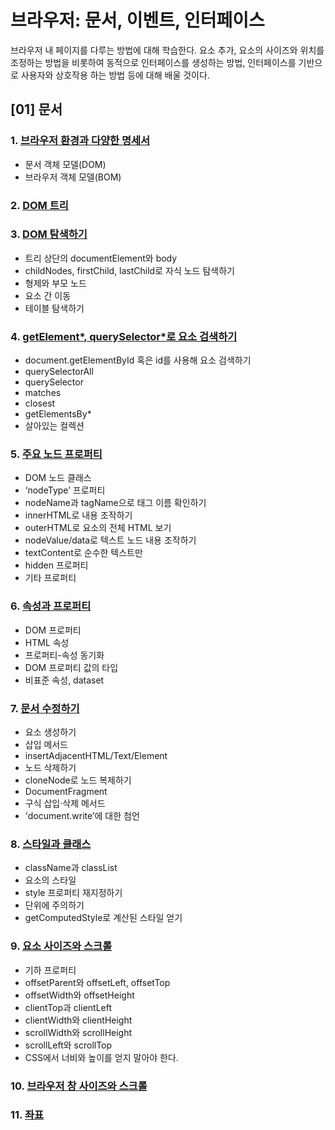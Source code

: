 # 브라우저: 문서, 이벤트, 인터페이스
브라우저 내 페이지를 다루는 방법에 대해 학습한다. 요소 추가, 요소의 사이즈와 위치를 조정하는 방법을 비롯하여 동적으로 인터페이스를 생성하는 방법, 인터페이스를 기반으로 사용자와 상호작용 하는 방법 등에 대해 배울 것이다.
## [01] 문서
### 1. [브라우저 환경과 다양한 명세서](https://github.com/autroshot/studyroom/blob/main/01-javascript/02-%EB%B8%8C%EB%9D%BC%EC%9A%B0%EC%A0%80:%20%EB%AC%B8%EC%84%9C%2C%20%EC%9D%B4%EB%B2%A4%ED%8A%B8%2C%20%EC%9D%B8%ED%84%B0%ED%8E%98%EC%9D%B4%EC%8A%A4/01-%EB%AC%B8%EC%84%9C/01-%EB%B8%8C%EB%9D%BC%EC%9A%B0%EC%A0%80%20%ED%99%98%EA%B2%BD%EA%B3%BC%20%EB%8B%A4%EC%96%91%ED%95%9C%20%EB%AA%85%EC%84%B8%EC%84%9C.md#%EB%B8%8C%EB%9D%BC%EC%9A%B0%EC%A0%80-%ED%99%98%EA%B2%BD%EA%B3%BC-%EB%8B%A4%EC%96%91%ED%95%9C-%EB%AA%85%EC%84%B8%EC%84%9C)
- 문서 객체 모델(DOM)
- 브라우저 객체 모델(BOM)
### 2. [DOM 트리](https://github.com/autroshot/studyroom/blob/main/01-javascript/02-%EB%B8%8C%EB%9D%BC%EC%9A%B0%EC%A0%80:%20%EB%AC%B8%EC%84%9C%2C%20%EC%9D%B4%EB%B2%A4%ED%8A%B8%2C%20%EC%9D%B8%ED%84%B0%ED%8E%98%EC%9D%B4%EC%8A%A4/01-%EB%AC%B8%EC%84%9C/02-DOM%20%ED%8A%B8%EB%A6%AC.md#dom-%ED%8A%B8%EB%A6%AC)
### 3. [DOM 탐색하기](https://github.com/autroshot/studyroom/blob/main/01-javascript/02-%EB%B8%8C%EB%9D%BC%EC%9A%B0%EC%A0%80:%20%EB%AC%B8%EC%84%9C%2C%20%EC%9D%B4%EB%B2%A4%ED%8A%B8%2C%20%EC%9D%B8%ED%84%B0%ED%8E%98%EC%9D%B4%EC%8A%A4/01-%EB%AC%B8%EC%84%9C/03-DOM%20%ED%83%90%EC%83%89%ED%95%98%EA%B8%B0.md#dom-%ED%83%90%EC%83%89%ED%95%98%EA%B8%B0)
- 트리 상단의 documentElement와 body
- childNodes, firstChild, lastChild로 자식 노드 탐색하기
- 형제와 부모 노드
- 요소 간 이동
- 테이블 탐색하기
### 4. [getElement\*, querySelector\*로 요소 검색하기](https://github.com/autroshot/studyroom/blob/main/01-javascript/02-%EB%B8%8C%EB%9D%BC%EC%9A%B0%EC%A0%80:%20%EB%AC%B8%EC%84%9C%2C%20%EC%9D%B4%EB%B2%A4%ED%8A%B8%2C%20%EC%9D%B8%ED%84%B0%ED%8E%98%EC%9D%B4%EC%8A%A4/01-%EB%AC%B8%EC%84%9C/04-getElement*%2C%20querySelector*%EB%A1%9C%20%EC%9A%94%EC%86%8C%20%EA%B2%80%EC%83%89%ED%95%98%EA%B8%B0.md#getelement-queryselector%EB%A1%9C-%EC%9A%94%EC%86%8C-%EA%B2%80%EC%83%89%ED%95%98%EA%B8%B0)
- document.getElementById 혹은 id를 사용해 요소 검색하기
- querySelectorAll
- querySelector
- matches
- closest
- getElementsBy*
- 살아있는 컬렉션
### 5. [주요 노드 프로퍼티](https://github.com/autroshot/studyroom/blob/main/01-javascript/02-%EB%B8%8C%EB%9D%BC%EC%9A%B0%EC%A0%80:%20%EB%AC%B8%EC%84%9C%2C%20%EC%9D%B4%EB%B2%A4%ED%8A%B8%2C%20%EC%9D%B8%ED%84%B0%ED%8E%98%EC%9D%B4%EC%8A%A4/01-%EB%AC%B8%EC%84%9C/05-%EC%A3%BC%EC%9A%94%20%EB%85%B8%EB%93%9C%20%ED%94%84%EB%A1%9C%ED%8D%BC%ED%8B%B0.md#%EC%A3%BC%EC%9A%94-%EB%85%B8%EB%93%9C-%ED%94%84%EB%A1%9C%ED%8D%BC%ED%8B%B0)
- DOM 노드 클래스
- ‘nodeType’ 프로퍼티
- nodeName과 tagName으로 태그 이름 확인하기
- innerHTML로 내용 조작하기
- outerHTML로 요소의 전체 HTML 보기
- nodeValue/data로 텍스트 노드 내용 조작하기
- textContent로 순수한 텍스트만
- hidden 프로퍼티
- 기타 프로퍼티
### 6. [속성과 프로퍼티](https://github.com/autroshot/studyroom/blob/main/01-javascript/02-%EB%B8%8C%EB%9D%BC%EC%9A%B0%EC%A0%80:%20%EB%AC%B8%EC%84%9C%2C%20%EC%9D%B4%EB%B2%A4%ED%8A%B8%2C%20%EC%9D%B8%ED%84%B0%ED%8E%98%EC%9D%B4%EC%8A%A4/01-%EB%AC%B8%EC%84%9C/06-%EC%86%8D%EC%84%B1%EA%B3%BC%20%ED%94%84%EB%A1%9C%ED%8D%BC%ED%8B%B0.md#%EC%86%8D%EC%84%B1%EA%B3%BC-%ED%94%84%EB%A1%9C%ED%8D%BC%ED%8B%B0)
- DOM 프로퍼티
- HTML 속성
- 프로퍼티-속성 동기화
- DOM 프로퍼티 값의 타입
- 비표준 속성, dataset
### 7. [문서 수정하기](https://github.com/autroshot/studyroom/blob/main/01-javascript/02-%EB%B8%8C%EB%9D%BC%EC%9A%B0%EC%A0%80:%20%EB%AC%B8%EC%84%9C%2C%20%EC%9D%B4%EB%B2%A4%ED%8A%B8%2C%20%EC%9D%B8%ED%84%B0%ED%8E%98%EC%9D%B4%EC%8A%A4/01-%EB%AC%B8%EC%84%9C/07-%EB%AC%B8%EC%84%9C%20%EC%88%98%EC%A0%95%ED%95%98%EA%B8%B0.md#%EB%AC%B8%EC%84%9C-%EC%88%98%EC%A0%95%ED%95%98%EA%B8%B0)
- 요소 생성하기
- 삽입 메서드
- insertAdjacentHTML/Text/Element
- 노드 삭제하기
- cloneNode로 노드 복제하기
- DocumentFragment
- 구식 삽입·삭제 메서드
- 'document.write’에 대한 첨언
### 8. [스타일과 클래스](https://github.com/autroshot/studyroom/blob/main/01-javascript/02-%EB%B8%8C%EB%9D%BC%EC%9A%B0%EC%A0%80:%20%EB%AC%B8%EC%84%9C%2C%20%EC%9D%B4%EB%B2%A4%ED%8A%B8%2C%20%EC%9D%B8%ED%84%B0%ED%8E%98%EC%9D%B4%EC%8A%A4/01-%EB%AC%B8%EC%84%9C/08-%EC%8A%A4%ED%83%80%EC%9D%BC%EA%B3%BC%20%ED%81%B4%EB%9E%98%EC%8A%A4.md#%EC%8A%A4%ED%83%80%EC%9D%BC%EA%B3%BC-%ED%81%B4%EB%9E%98%EC%8A%A4)
- className과 classList
- 요소의 스타일
- style 프로퍼티 재지정하기
- 단위에 주의하기
- getComputedStyle로 계산된 스타일 얻기
### 9. [요소 사이즈와 스크롤](https://github.com/autroshot/studyroom/blob/main/01-javascript/02-%EB%B8%8C%EB%9D%BC%EC%9A%B0%EC%A0%80:%20%EB%AC%B8%EC%84%9C,%20%EC%9D%B4%EB%B2%A4%ED%8A%B8,%20%EC%9D%B8%ED%84%B0%ED%8E%98%EC%9D%B4%EC%8A%A4/01-%EB%AC%B8%EC%84%9C/09-%EC%9A%94%EC%86%8C%20%EC%82%AC%EC%9D%B4%EC%A6%88%EC%99%80%20%EC%8A%A4%ED%81%AC%EB%A1%A4.md#%EC%9A%94%EC%86%8C-%EC%82%AC%EC%9D%B4%EC%A6%88%EC%99%80-%EC%8A%A4%ED%81%AC%EB%A1%A4)
- 기하 프로퍼티
- offsetParent와 offsetLeft, offsetTop
- offsetWidth와 offsetHeight
- clientTop과 clientLeft
- clientWidth와 clientHeight
- scrollWidth와 scrollHeight
- scrollLeft와 scrollTop
- CSS에서 너비와 높이를 얻지 말아야 한다.
### 10. [브라우저 창 사이즈와 스크롤]()
### 11. [좌표]()

